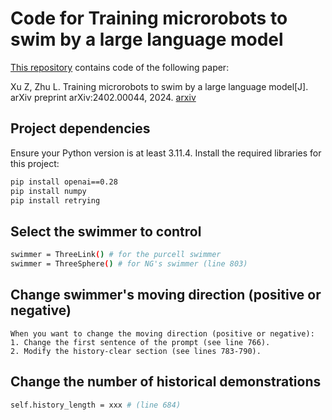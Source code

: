 # Code for Training microrobots to swim by a large language model

[This repository]([https://www.google.com](https://github.com/ZhulailaiFluidLab/Training_microswimmer_by_LLM)) contains code of the following paper:

Xu Z, Zhu L. Training microrobots to swim by a large language model[J]. arXiv preprint arXiv:2402.00044, 2024. [arxiv](https://arxiv.org/abs/2402.00044)


## Project dependencies

Ensure your Python version is at least 3.11.4. Install the required libraries for this project:

```bash
pip install openai==0.28
pip install numpy
pip install retrying
```

## Select the swimmer to control

```bash
swimmer = ThreeLink() # for the purcell swimmer
swimmer = ThreeSphere() # for NG's swimmer (line 803)
```

## Change swimmer's moving direction (positive or negative)

```text
When you want to change the moving direction (positive or negative):
1. Change the first sentence of the prompt (see line 766).
2. Modify the history-clear section (see lines 783-790).
```
## Change the number of historical demonstrations

```bash
self.history_length = xxx # (line 684)
```


<!--There are two class "class ThreeLink" and "class Threesphere" respectively introduce the environment of purcell swimmer and NG's swimmer.   -->
